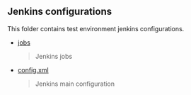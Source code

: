 ## Jenkins configurations

This folder contains test environment jenkins configurations.

* [jobs](jobs)
    > Jenkins jobs
* [config.xml](config.xml)
    > Jenkins main configuration
